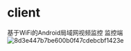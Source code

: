 # client
基于WiFi的Android局域网视频监控
监控端
![8d3e447b7be600b0f47cdebcbf1423e](https://user-images.githubusercontent.com/80095276/222032641-dfc98d31-0f46-4984-ad5f-e1f5a03e155b.jpg)
